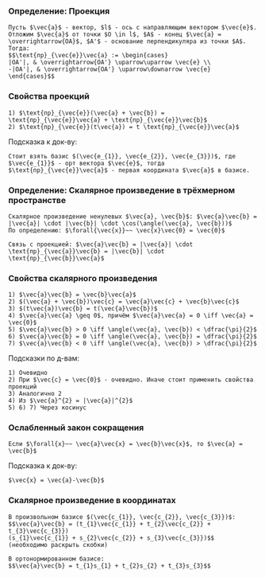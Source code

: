 ### Определение: Проекция
```spoiler-markdown
Пусть $\vec{a}$ - вектор, $l$ - ось с направляющим вектором $\vec{e}$. Отложим $\vec{a}$ от точки $O \in l$, $A$ - конец $\vec{a} = \overrightarrow{OA}$, $A'$ - основание перпендикуляра из точки $A$. Тогда:
$$\text{пр}_{\vec{e}}\vec{a} := \begin{cases}
|OA'|, & \overrightarrow{OA'} \uparrow\uparrow \vec{e} \\
-|OA'|, & \overrightarrow{OA'} \uparrow\downarrow \vec{e}
\end{cases}$$
```

### Свойства проекций
```spoiler-markdown
1) $\text{пр}_{\vec{e}}(\vec{a} + \vec{b}) = \text{пр}_{\vec{e}}\vec{a} + \text{пр}_{\vec{e}}\vec{b}$
2) $\text{пр}_{\vec{e}}(t\vec{a}) = t \text{пр}_{\vec{e}}\vec{a}$
```

Подсказка к док-ву:
```spoiler-markdown
Стоит взять базис $(\vec{e_{1}}, \vec{e_{2}}, \vec{e_{3}})$, где $\vec{e_{1}}$ - орт вектора $\vec{e}$, тогда $\text{пр}_{\vec{e}}\vec{a}$ - первая координата $\vec{a}$ в базисе.
```

### Определение: Скалярное произведение в трёхмерном пространстве
```spoiler-markdown
Скалярное произведение ненулевых $\vec{a}, \vec{b}$: $\vec{a}\vec{b} = |\vec{a}| \cdot |\vec{b}| \cdot \cos(\angle(\vec{a}, \vec{b}))$
По определению: $\forall{\vec{x}}~~ \vec{x}\vec{0} = \vec{0}$

Связь с проекцией: $\vec{a}\vec{b} = |\vec{a}| \cdot \text{пр}_{\vec{a}}\vec{b} = |\vec{b}| \cdot \text{пр}_{\vec{b}}\vec{a}$
```

### Свойства скалярного произведения
```spoiler-markdown
1) $\vec{a}\vec{b} = \vec{b}\vec{a}$
2) $(\vec{a} + \vec{b})\vec{c} = \vec{a}\vec{c} + \vec{b}\vec{c}$
3) $(t\vec{a})\vec{b} = t(\vec{a}\vec{b})$
4) $\vec{a}\vec{a} \geq 0$, причём $\vec{a}\vec{a} = 0 \iff \vec{a} = \vec{0}$
5) $\vec{a}\vec{b} > 0 \iff \angle(\vec{a}, \vec{b}) < \dfrac{\pi}{2}$
6) $\vec{a}\vec{b} = 0 \iff \angle(\vec{a}, \vec{b}) = \dfrac{\pi}{2}$
7) $\vec{a}\vec{b} < 0 \iff \angle(\vec{a}, \vec{b}) > \dfrac{\pi}{2}$
```

Подсказки по д-вам:
```spoiler-markdown
1) Очевидно
2) При $\vec{c} = \vec{0}$ - очевидно. Иначе стоит применить свойства проекций
3) Аналогично 2
4) Из $\vec{a}^{2} = |\vec{a}|^{2}$
5) 6) 7) Через косинус
```

### Ослабленный закон сокращения
```spoiler-markdown
Если $\forall{x}~~ \vec{a}\vec{x} = \vec{b}\vec{x}$, то $\vec{a} = \vec{b}$
```

Подсказка к док-ву:
```spoiler-markdown
$\vec{x} = \vec{a}-\vec{b}$
```

### Скалярное произведение в координатах
```spoiler-markdown
В произвольном базисе $(\vec{c_{1}}, \vec{c_{2}}, \vec{c_{3}})$:
$$\vec{a}\vec{b} = (t_{1}\vec{c_{1}} + t_{2}\vec{c_{2}} + t_{3}\vec{c_{3}})
(s_{1}\vec{c_{1}} + s_{2}\vec{c_{2}} + s_{3}\vec{c_{3}})$$
(необходимо раскрыть скобки)

В ортонормированном базисе:
$$\vec{a}\vec{b} = t_{1}s_{1} + t_{2}s_{2} + t_{3}s_{3}$$
```
